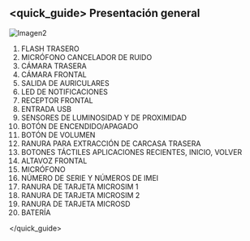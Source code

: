 ## <quick_guide> Presentación general

![Imagen2]()

1. FLASH TRASERO
2. MICRÓFONO CANCELADOR DE RUIDO
3. CÁMARA TRASERA
4. CÁMARA FRONTAL
5. SALIDA DE AURICULARES
6. LED DE NOTIFICACIONES
7. RECEPTOR FRONTAL
8. ENTRADA USB
9. SENSORES DE LUMINOSIDAD Y DE PROXIMIDAD
10. BOTÓN DE ENCENDIDO/APAGADO
11. BOTÓN DE VOLUMEN
12. RANURA PARA EXTRACCIÓN DE CARCASA TRASERA
13. BOTONES TÁCTILES APLICACIONES RECIENTES, INICIO, VOLVER
14. ALTAVOZ FRONTAL
15. MICRÓFONO
16. NÚMERO DE SERIE Y NÚMEROS DE IMEI
17. RANURA DE TARJETA MICROSIM 1
18. RANURA DE TARJETA MICROSIM 2
19. RANURA DE TARJETA MICROSD
20. BATERÍA

</quick_guide>
